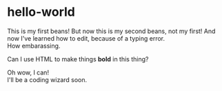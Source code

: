 # hello-world
This is my first beans!
But now this is my second beans, not my first!
And now I've learned how to edit, because of a typing error.  
How embarassing.

Can I use HTML to make things <b>bold</b> in this thing?

Oh wow, I can!  
I'll be a coding wizard soon.
